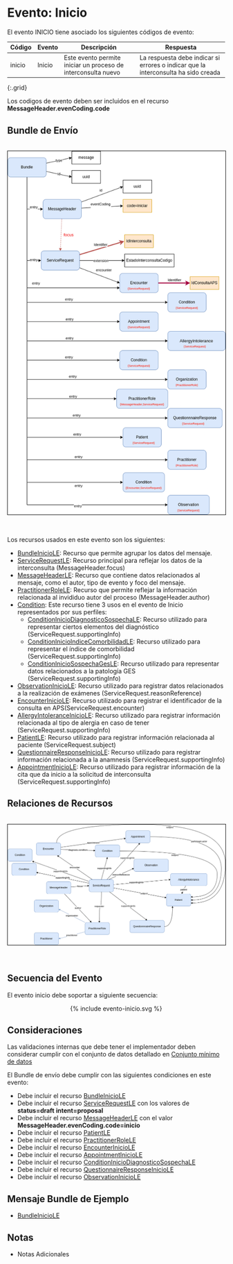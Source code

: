 # Evento: Inicio

El evento INICIO tiene asociado los siguientes códigos de evento: 


| Código | Evento| Descripción | Respuesta |
|--------|----|-----|---|
| inicio | Inicio | Este evento permite iniciar un proceso de interconsulta nuevo | La respuesta debe indicar si errores o indicar que la interconsulta ha sido creada |
{:.grid}

Los codigos de evento deben ser incluidos en el recurso **MessageHeader.evenCoding.code**



## Bundle de Envío

<br>
<div align="center" >
  <img  style="border: 1px solid; color: black;" src="inicio-evento.png"> 
  <p></p>
</div>
<br>

Los recursos usados en este evento son los siguientes:

* [BundleInicioLE](StructureDefinition-BundleInicioLE.html): Recurso que permite agrupar los datos del mensaje.
* [ServiceRequestLE](StructureDefinition-ServicerequestLE.html): Recurso principal para reflejar los datos de la interconsulta (MessageHeader.focus)
* [MessageHeaderLE](StructureDefinition-MessageHeaderLE.html): Recurso que contiene datos relacionados al mensaje, como el autor, tipo de evento y foco del mensaje.
* [PractitionerRoleLE](StructureDefinition-PractitionerRoleLE.html): Recurso que permite reflejar la información relacionada al invididuo autor del proceso (MessageHeader.author)
* [Condition](https://www.hl7.org/FHIR/condition.html): Este recurso tiene 3 usos en el evento de Inicio representados por sus perfiles:
  * [ConditionInicioDiagnosticoSospechaLE](StructureDefinition-ConditionInicioDiagnosticoSospechaLE.html): Recurso utilizado para representar ciertos elementos del diagnóstico (ServiceRequest.supportingInfo)
  * [ConditionInicioIndiceComorbilidadLE](StructureDefinition-ConditionInicioIndiceComorbilidadLE.html): Recurso utilizado para representar el índice de comorbilidad (ServiceRequest.supportingInfo)
  * [ConditionInicioSospechaGesLE](StructureDefinition-ConditionInicioSospechaGesLE.html): Recurso utilizado para representar datos relacionados a la patología GES (ServiceRequest.supportingInfo)
* [ObservationInicioLE](StructureDefinition-ObservationInicioLE.html): Recurso utilizado para registrar datos relacionados a la realización de exámenes (ServiceRequest.reasonReference)
* [EncounterInicioLE](StructureDefinition-EncounterInicioLE.html): Recurso utilizado para registrar el identificador de la consulta en APS(ServiceRequest.encounter)
* [AllergyIntoleranceInicioLE](StructureDefinition-AllergyIntoleranceInicioLE.html): Recurso utilizado para registrar información relacionada al tipo de alergia en caso de tener (ServiceRequest.supportingInfo)
* [PatientLE](StructureDefinition-PatientLE.html): Recurso utilizado para registrar información relacionada al paciente (ServiceRequest.subject)
* [QuestionnaireResponseInicioLE](StructureDefinition-QuestionnaireResponseLE.html): Recurso utilizado para registrar información relacionada a la anamnesis (ServiceRequest.supportingInfo)
* [AppointmentInicioLE](StructureDefinition-AppointmentInicioLE.html): Recurso utilizado para registrar información de la cita que da inicio a la solicitud de interconsulta (ServiceRequest.supportingInfo)

## Relaciones de Recursos

<br>
<div align="center" >
  <img  style="border: 1px solid; color: black;" src="inicio-recursos.png"> 
  <p></p>
</div>
<br>

## Secuencia del Evento

El evento inicio debe soportar a siguiente secuencia:
<div align="center" >
{% include evento-inicio.svg %}
</div>


## Consideraciones

Las validaciones internas que debe tener el implementador deben considerar cumplir con el conjunto de datos detallado en [Conjunto mínimo de datos](http://link)

El Bundle de envío debe cumplir con las siguientes condiciones en este evento:

* Debe incluir el recurso [BundleInicioLE](StructureDefinition-BundleInicioLE.html)
* Debe incluir el recurso [ServiceRequestLE](StructureDefinition-ServicerequestLE.html) con los valores de **status=draft** **intent=proposal** 
* Debe incluir el recurso [MessageHeaderLE](StructureDefinition-MessageHeaderLE.html) con el valor **MessageHeader.evenCoding.code=inicio** 
* Debe incluir el recurso [PatientLE](StructureDefinition-PatientLE.html)
* Debe incluir el recurso [PractitionerRoleLE](StructureDefinition-PractitionerRoleLE.html)
* Debe incluir el recurso [EncounterInicioLE](StructureDefinition-EncounterInicioLE.html)
* Debe incluir el recurso [AppointmentInicioLE](StructureDefinition-AppointmentInicioLE.html)
* Debe incluir el recurso [ConditionInicioDiagnosticoSospechaLE](StructureDefinition-ConditionInicioDiagnosticoSospechaLE.html)
* Debe incluir el recurso [QuestionnaireResponseInicioLE](StructureDefinition-QuestionnaireResponseLE.html)
* Debe incluir el recurso [ObservationInicioLE](StructureDefinition-ObservationInicioLE.html)


## Mensaje Bundle de Ejemplo

* [BundleInicioLE](Bundle-EjemploBundle.html)

## Notas

* Notas Adicionales






